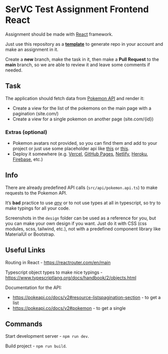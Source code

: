 # SerVC Test Assignment Frontend React

Assignment should be made with [React](https://reactjs.org/docs/getting-started.html) framework.

Just use this repository as a [**template**](https://docs.github.com/en/repositories/creating-and-managing-repositories/creating-a-repository-from-a-template) to generate repo in your account and make an assignment in it.

Create a **new** branch, make the task in it, then make a **Pull Request** to the **main** branch, so we are able to review it and leave some comments if needed.

## Task
The application should fetch data from [Pokemon API](https://pokeapi.co/docs/v2) and render it:
* Create a view for the list of the pokemons on the main page with a pagination (site.com/)
* Create a view for a single pokemon on another page (site.com/{id})

### Extras (optional)
* Pokemon avatars not provided, so you can find them and add to your project or just use some placeholder api like [this](https://ui-avatars.com/) or [this](https://www.stefanjudis.com/blog/apis-to-generate-random-user-avatars/).
* Deploy it somewhere (e.g. [Vercel](https://vercel.com/), [GitHub Pages](https://pages.github.com/), [Netlify](https://www.netlify.com/), [Heroku](https://www.heroku.com/), [Firebase](https://firebase.google.com/), etc.)

## Info
There are already predefined API calls (`src/api/pokemon.api.ts`) to make requests to the Pokemon API.

It’s **bad** practice to use [*any*](https://www.typescriptlang.org/docs/handbook/2/everyday-types.html#any) or to not use types at all in typescript, so try to make typings for all your code.

Screenshots in the `design` folder can be used as a reference for you, but you can make your own design if you want. Just do it with CSS (css modules, scss, tailwind, etc.), not with a predefined component library like MaterialUI or Bootstrap.

## Useful Links

Routing in React - https://reactrouter.com/en/main

Typescript object types to make nice typings - https://www.typescriptlang.org/docs/handbook/2/objects.html

Documentation for the API:
* https://pokeapi.co/docs/v2#resource-listspagination-section - to get a list
* https://pokeapi.co/docs/v2#pokemon - to get a single

## Commands
Start development server - `npm run dev`.

Build project - `npm run build`.
